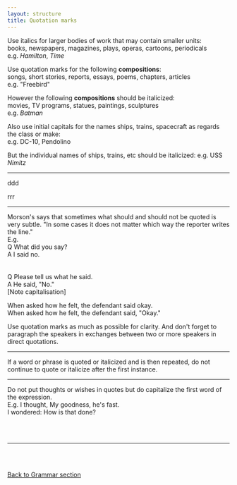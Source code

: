 ```yaml
---
layout: structure
title: Quotation marks
---
```


Use italics for larger bodies of work that may contain smaller units:  
books, newspapers, magazines, plays, operas, cartoons, periodicals  
e.g. *Hamilton*, *Time*  


Use quotation marks for the following **compositions**:  
songs, short stories, reports, essays, poems, chapters, articles  
e.g. "Freebird"


However the following **compositions** should be italicized:  
movies, TV programs, statues, paintings, sculptures  
e.g. *Batman*

Also use initial capitals for the names ships, trains, spacecraft as regards the class or make:  
e.g. DC-10, Pendolino  

But the individual names of ships, trains, etc should be italicized:
e.g. USS *Nimitz*  

<hr>  
ddd  

</hr>  

rrr  

---  

Morson's says that sometimes what should and should not be quoted is very subtle. "In some cases it does not matter which way the reporter writes the line."  
E.g.  
Q What did you say?  
A I said no.  
<br>  
Q Please tell us what he said.  
A He said, "No."  
[Note capitalisation]  

When asked how he felt, the defendant said okay.  
When asked how he felt, the defendant said, "Okay."  

Use quotation marks as much as possible for clarity.  And don't forget to paragraph the speakers in exchanges between two or more speakers in direct quotations.  
 </hr>  
 <hr>  
 If a word or phrase is quoted or italicized and is then repeated, do not continue to quote or italicize after the first instance.  
 
 
 <hr>
 
 Do not put thoughts or wishes in quotes but do capitalize the first word of the expression.  
 E.g. I thought, My goodness, he's fast.  
 I wondered: How is that done?  
 
 




<br/>
<br/>

---

<br/>
<br/>

[Back to Grammar section]({{site.baseurl}}/blog)
